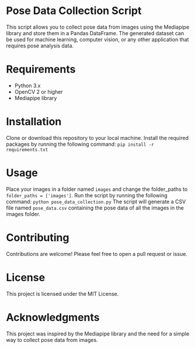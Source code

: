 # Pose Data Collection Script
This script allows you to collect pose data from images using the Mediapipe library and store them in a Pandas DataFrame. The generated dataset can be used for machine learning, computer vision, or any other application that requires pose analysis data.

# Requirements
- Python 3.x
- OpenCV 2 or higher
- Mediapipe library
# Installation
Clone or download this repository to your local machine.
Install the required packages by running the following command: `pip install -r requirements.txt`
# Usage
Place your images in a folder named `images` and change the folder_paths to `folder_paths = ['images']`.
Run the script by running the following command: `python pose_data_collection.py`
The script will generate a CSV file named `pose_data.csv` containing the pose data of all the images in the images folder.
# Contributing
Contributions are welcome! Please feel free to open a pull request or issue.

# License
This project is licensed under the MIT License.

# Acknowledgments
This project was inspired by the Mediapipe library and the need for a simple way to collect pose data from images.
